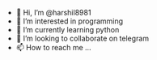 - 👋 Hi, I’m @harshil8981
- 👀 I’m interested in programming
- 🌱 I’m currently learning python
- 💞️ I’m looking to collaborate on telegram
- 📫 How to reach me ...

<!---
harshil8981/harshil8981 is a ✨ special ✨ repository because its `README.md` (this file) appears on your GitHub profile.
You can click the Preview link to take a look at your changes.
--->
